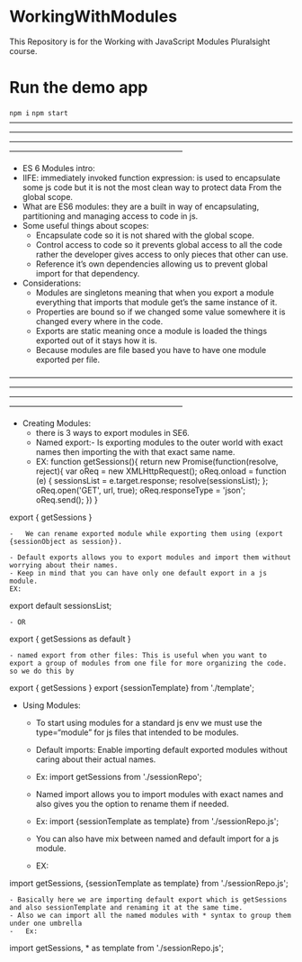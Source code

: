 # WorkingWithModules
This Repository is for the Working with JavaScript Modules Pluralsight course. 
# Run the demo app
`npm i`
`npm start`
——————————————————————————————————————————————————————————————————————————————————————————————————————————————————————————————————
- ES 6 Modules intro:
- IIFE: immediately invoked function expression: is used to encapsulate some js code but it is not the most clean way to protect data 
From the global scope.
- What are ES6 modules: they are a built in way of encapsulating, partitioning and managing access to code in js.
-	Some useful things about scopes: 
	- Encapsulate code so it is not shared with the global scope.
	- Control access to code so it prevents global access to all the code rather the developer gives access to only pieces that
	other can use.
	- Reference it’s own dependencies allowing us to prevent global import for that dependency.
- Considerations:
	- Modules are singletons meaning that when you export a module everything that imports that module get’s the same instance of it.
	- Properties  are bound so if we changed some value somewhere it is changed every where in the code.
	- Exports are static meaning once a module is loaded the things exported out of it stays how it is.
	- Because modules are file based you have to have one module exported per file.

——————————————————————————————————————————————————————————————————————————————————————————————————————————————————————————————————
-	Creating Modules:
	- there is 3 ways to export modules in SE6.
	-	Named export:- Is exporting modules to the outer world with exact names then importing the with that exact same name.
	- EX:
function getSessions(){
    return new Promise(function(resolve, reject){
        var oReq = new XMLHttpRequest();
        oReq.onload = function (e) {
            sessionsList = e.target.response;
            resolve(sessionsList);
        };
        oReq.open('GET', url, true);
        oReq.responseType = 'json';
        oReq.send();
    })
}

export {
    getSessions
}


	-	We can rename exported module while exporting them using (export {sessionObject as session}).

	- Default exports allows you to export modules and import them without worrying about their names.
	- Keep in mind that you can have only one default export in a js module.
	EX:
export default sessionsList;

	- OR

export {
    getSessions as default
}
	
	- named export from other files: This is useful when you want to export a group of modules from one file for more organizing the code.
	so we do this by

export {
    getSessions
}
export {sessionTemplate} from './template';


-	Using Modules:
	- To start using modules for a standard js env we must use the type=“module” for js files that intended to be modules.
	-	Default imports: Enable importing default exported modules without caring about their actual names.
	- Ex:
import getSessions from './sessionRepo';

	- Named import allows you to import modules with exact names and also gives you the option to rename them if needed.
	- Ex:
import {sessionTemplate as template} from './sessionRepo.js';
	- You can also have mix between named and default import for a js module.
	- EX:
	
import getSessions, {sessionTemplate as template} from './sessionRepo.js';

	- Basically here we are importing default export which is getSessions and also sessionTemplate and renaming it at the same time.
	- Also we can import all the named modules with * syntax to group them under one umbrella
	-	Ex:
import getSessions, * as template from './sessionRepo.js';

